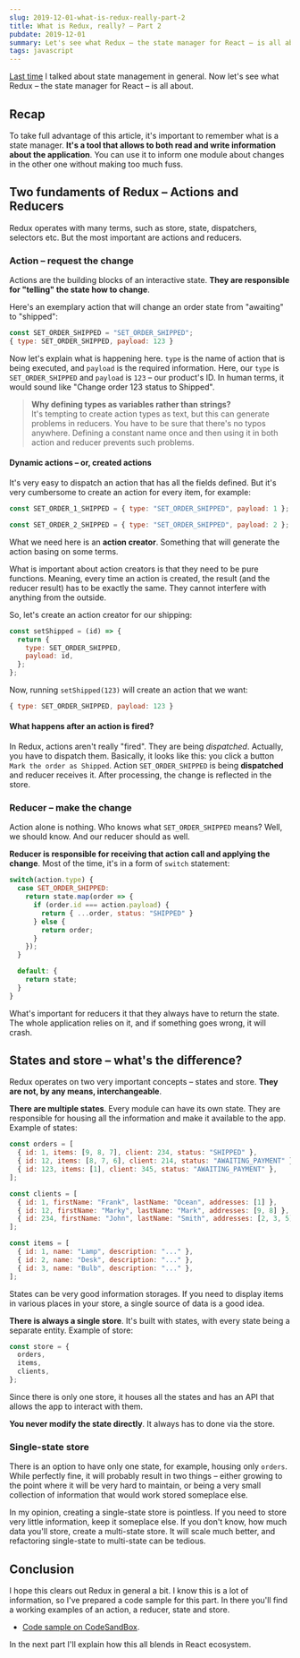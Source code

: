 ```yaml
---
slug: 2019-12-01-what-is-redux-really-part-2
title: What is Redux, really? – Part 2
pubdate: 2019-12-01
summary: Let's see what Redux – the state manager for React – is all about.
tags: javascript
---
```


[Last time](/writings/2019-11-18-what-is-redux-really-part-1) I talked about
state management in general. Now let's see what Redux – the state manager for
React – is all about.

## Recap

To take full advantage of this article, it's important to remember what is a
state manager. **It's a tool that allows to both read and write information
about the application**. You can use it to inform one module about changes in
the other one without making too much fuss.

## Two fundaments of Redux – Actions and Reducers

Redux operates with many terms, such as store, state, dispatchers, selectors
etc. But the most important are actions and reducers.

### Action – request the change

Actions are the building blocks of an interactive state. **They are responsible
for "telling" the state how to change**.

Here's an exemplary action that will change an order state from "awaiting" to
"shipped":

```javascript
const SET_ORDER_SHIPPED = "SET_ORDER_SHIPPED";
{ type: SET_ORDER_SHIPPED, payload: 123 }
```

Now let's explain what is happening here. `type` is the name of action that is
being executed, and `payload` is the required information. Here, our `type` is
`SET_ORDER_SHIPPED` and `payload` is `123` – our product's ID. In human terms,
it would sound like "Change order 123 status to Shipped".

> **Why defining types as variables rather than strings?**\
> It's tempting to create action types as text, but this can generate problems
> in reducers. You have to be sure that there's no typos anywhere. Defining a
> constant name once and then using it in both action and reducer prevents such
> problems.

#### Dynamic actions – or, created actions

It's very easy to dispatch an action that has all the fields defined. But it's
very cumbersome to create an action for every item, for example:

```javascript
const SET_ORDER_1_SHIPPED = { type: "SET_ORDER_SHIPPED", payload: 1 };

const SET_ORDER_2_SHIPPED = { type: "SET_ORDER_SHIPPED", payload: 2 };
```

What we need here is an **action creator**. Something that will generate the
action basing on some terms.

What is important about action creators is that they need to be pure functions.
Meaning, every time an action is created, the result (and the reducer result)
has to be exactly the same. They cannot interfere with anything from the
outside.

So, let's create an action creator for our shipping:

```javascript
const setShipped = (id) => {
  return {
    type: SET_ORDER_SHIPPED,
    payload: id,
  };
};
```

Now, running `setShipped(123)` will create an action that we want:

```javascript
{ type: SET_ORDER_SHIPPED, payload: 123 }
```

#### What happens after an action is fired?

In Redux, actions aren't really "fired". They are being _dispatched_. Actually,
you have to dispatch them. Basically, it looks like this: you click a button
`Mark the order as Shipped`. Action `SET_ORDER_SHIPPED` is being **dispatched**
and reducer receives it. After processing, the change is reflected in the store.

### Reducer – make the change

Action alone is nothing. Who knows what `SET_ORDER_SHIPPED` means? Well, we
should know. And our reducer should as well.

**Reducer is responsible for receiving that action call and applying the
change**. Most of the time, it's in a form of `switch` statement:

```javascript
switch(action.type) {
  case SET_ORDER_SHIPPED:
    return state.map(order => {
      if (order.id === action.payload) {
        return { ...order, status: "SHIPPED" }
      } else {
        return order;
      }
    });
  }

  default: {
    return state;
  }
}
```

What's important for reducers it that they always have to return the state. The
whole application relies on it, and if something goes wrong, it will crash.

## States and store – what's the difference?

Redux operates on two very important concepts – states and store. **They are
not, by any means, interchangeable**.

**There are multiple states**. Every module can have its own state. They are
responsible for housing all the information and make it available to the app.
Example of states:

```javascript
const orders = [
  { id: 1, items: [9, 8, 7], client: 234, status: "SHIPPED" },
  { id: 12, items: [8, 7, 6], client: 214, status: "AWAITING_PAYMENT" },
  { id: 123, items: [1], client: 345, status: "AWAITING_PAYMENT" },
];

const clients = [
  { id: 1, firstName: "Frank", lastName: "Ocean", addresses: [1] },
  { id: 12, firstName: "Marky", lastName: "Mark", addresses: [9, 8] },
  { id: 234, firstName: "John", lastName: "Smith", addresses: [2, 3, 5] },
];

const items = [
  { id: 1, name: "Lamp", description: "..." },
  { id: 2, name: "Desk", description: "..." },
  { id: 3, name: "Bulb", description: "..." },
];
```

States can be very good information storages. If you need to display items in
various places in your store, a single source of data is a good idea.

**There is always a single store**. It's built with states, with every state
being a separate entity. Example of store:

```javascript
const store = {
  orders,
  items,
  clients,
};
```

Since there is only one store, it houses all the states and has an API that
allows the app to interact with them.

**You never modify the state directly**. It always has to done via the store.

### Single-state store

There is an option to have only one state, for example, housing only `orders`.
While perfectly fine, it will probably result in two things – either growing to
the point where it will be very hard to maintain, or being a very small
collection of information that would work stored someplace else.

In my opinion, creating a single-state store is pointless. If you need to store
very little information, keep it someplace else. If you don't know, how much
data you'll store, create a multi-state store. It will scale much better, and
refactoring single-state to multi-state can be tedious.

## Conclusion

I hope this clears out Redux in general a bit. I know this is a lot of
information, so I've prepared a code sample for this part. In there you'll find
a working examples of an action, a reducer, state and store.

- [Code sample on CodeSandBox](https://codesandbox.io/s/redux-pt2-dotee).

In the next part I'll explain how this all blends in React ecosystem.
